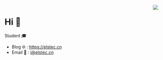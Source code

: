 <img align="right" src="https://github-readme-stats.vercel.app/api?username=jcjyxjs&show_icons=true&icon_color=f6c2d2&text_color=718096&bg_color=ffffff&count_private=true&hide_title=true" />

# Hi 👋

Student 🎓
 - Blog 🌐 : https://elstec.cn
 - Email 📮 : i@elstec.cn
